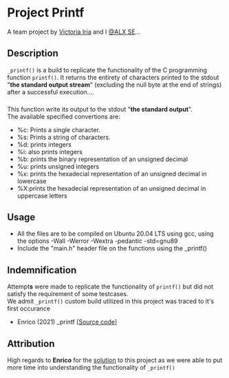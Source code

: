 # Project Printf
A team project by [Victoria Iria](https://github.com/EseVic) and I [@ALX SE](https://www.alxafrica.com/software-engineering/)...

## Description
```_printf()``` is a build to replicate the functionality of the C programming function ```printf()```. 
It returns the entirety of characters printed to the stdout "**the standard output stream**" (excluding the null byte at the end of strings) after a successful execution....

###
This function write its output to the stdout "**the standard output**".\
The available specified convertions are:
+ %c: Prints a single character.
+ %s: Prints a string of characters.
+ %d: prints integers
+ %i: also prints integers
+ %b: prints the binary representation of an unsigned decimal
+ %u: prints unsigned integers
+ %x: prints the hexadecial representation of an unsigned decimal in lowercase
+ %X:prints the hexadecial representation of an unsigned decimal in uppercase letters

## Usage
+ All the files are to be compiled on Ubuntu 20.04 LTS using gcc, using the options -Wall -Werror -Wextra -pedantic -std=gnu89
+ Include the "main.h" header file on the functions using the _printf()

## Indemnification
Attempt**s** were made to replicate the functionality of ```printf()``` but did not satisfy the requirement of some testcases.\
We admit ```_printf()``` custom build utilized in this project was traced to it's first occurance 
+ Enrico (2021) _printf [[Source code](https://github.com/Joshua-Enrico/printf)]

## Attribution
High regards to **Enrico** for the [solution](https://github.com/Joshua-Enrico/printf) to this project as we were able to put more time into understanding the functionality of ```_printf()```
